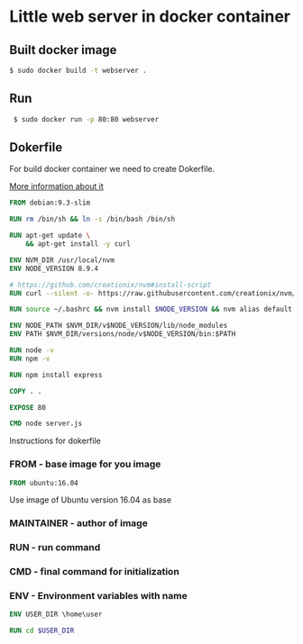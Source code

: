 # Little web server in docker container

## Built docker image
```sh
$ sudo docker build -t webserver .
```

## Run
```sh
 $ sudo docker run -p 80:80 webserver
 ```

## Dokerfile

For build docker container we need to create Dokerfile.

[More information about it](https://gist.github.com/remarkablemark/aacf14c29b3f01d6900d13137b21db3a)

```dockerfile
FROM debian:9.3-slim

RUN rm /bin/sh && ln -s /bin/bash /bin/sh

RUN apt-get update \
    && apt-get install -y curl

ENV NVM_DIR /usr/local/nvm
ENV NODE_VERSION 8.9.4

# https://github.com/creationix/nvm#install-script
RUN curl --silent -o- https://raw.githubusercontent.com/creationix/nvm/v0.31.2/install.sh | bash

RUN source ~/.bashrc && nvm install $NODE_VERSION && nvm alias default $NODE_VERSION && nvm use default

ENV NODE_PATH $NVM_DIR/v$NODE_VERSION/lib/node_modules
ENV PATH $NVM_DIR/versions/node/v$NODE_VERSION/bin:$PATH

RUN node -v
RUN npm -v

RUN npm install express

COPY . .

EXPOSE 80

CMD node server.js
```

Instructions for dokerfile

 ### FROM - base image for you image
```dockerfile
FROM ubuntu:16.04
```
Use image of Ubuntu version 16.04 as base

### MAINTAINER - author of image

### RUN - run command

### CMD - final command for initialization

### ENV - Environment variables with name

```dockerfile
ENV USER_DIR \home\user

RUN cd $USER_DIR
```

